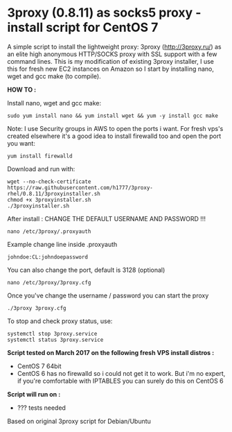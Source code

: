 3proxy (0.8.11) as socks5 proxy - install script for CentOS 7
======================================================

A simple script to install the lightweight proxy: 3proxy (http://3proxy.ru/) as an elite high anonymous HTTP/SOCKS proxy with SSL support with a few command lines.
This is my modification of existing 3proxy installer, I use this for fresh new EC2 instances on Amazon so I start by installing nano, wget and gcc make (to compile).


**HOW TO :**

Install nano, wget and gcc make:

    sudo yum install nano && yum install wget && yum -y install gcc make
	
Note: I use Security groups in AWS to open the ports i want. For fresh vps's created elsewhere it's a good idea to install firewalld too and open the port you want:

	yum install firewalld

Download and run with:

    wget --no-check-certificate https://raw.githubusercontent.com/h1777/3proxy-rhel/0.8.11/3proxyinstaller.sh
    chmod +x 3proxyinstaller.sh
    ./3proxyinstaller.sh

After install : CHANGE THE DEFAULT USERNAME AND PASSWORD !!!

    nano /etc/3proxy/.proxyauth

Example change line inside .proxyauth

    johndoe:CL:johndoepassword

You can also change the port, default is 3128 (optional)

    nano /etc/3proxy/3proxy.cfg


Once you've change the username / password you can start the proxy

    ./3proxy 3proxy.cfg

To stop and check proxy status, use:

	systemctl stop 3proxy.service
	systemctl status 3proxy.service


**Script tested on March 2017 on the following fresh VPS install distros :**

- CentOS 7 64bit
- CentOS 6 has no firewalld so i could not get it to work. But i'm no expert, if you're comfortable with IPTABLES you can surely do this on CentOS 6


**Script will run on :**
- ??? tests needed


Based on original 3proxy script for Debian/Ubuntu
